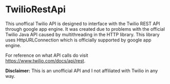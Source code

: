 # TwilioRestApi

This unoffical Twilio API is designed to interface with the Twilio REST API through google app engine. It was created due to problems with the official Twilio Java API caused by multithreading in the HTTP library. This library uses HttpURLConnection which is officially supported by google app engine.

For reference on what API calls do visit https://www.twilio.com/docs/api/rest.

**Disclaimer:** This is an unofficial API and I not affiliated with Twilio in any way.
